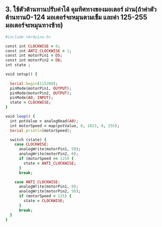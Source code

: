 ## 3.	ใช้ตัวต้านทานปรับค่าได้ คุมทิศทางของมอเตอร์ ผ่าน(ถ้าค่าตัวต้านทาน0-124 มอเตอร์จะหมุนตามเข็ม และค่า 125-255 มอเตอร์จะหมุนทางซ้าย)
```ruby
#include <Arduino.h>

const int CLOCKWISE = 0; 
const int ANTI_CLOCKWISE = 1; 
const int motorPin1 = D5; 
const int motorPin2 = D6; 
int state ;

void setup() {
  
  Serial.begin(115200);  
  pinMode(motorPin1, OUTPUT);
  pinMode(motorPin2, OUTPUT);
  pinMode(A0, INPUT); 
  state = CLOCKWISE;
}

void loop() {
  int potValue = analogRead(A0);
  int motorSpeed = map(potValue, 0, 1023, 0, 255);
  Serial.println(motorSpeed);

  switch (state) {
    case CLOCKWISE:
      analogWrite(motorPin1, 50);
      analogWrite(motorPin2, 0);
      if (motorSpeed >= 125) {
        state = ANTI_CLOCKWISE;
      }
      break;

    case ANTI_CLOCKWISE:
      analogWrite(motorPin1, 0);
      analogWrite(motorPin2, 50);
      if (motorSpeed < 125) {
        state = CLOCKWISE;
      }
      break;
  }
}
```